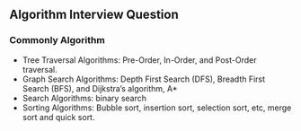 ## Algorithm Interview Question

### Commonly Algorithm
* Tree Traversal Algorithms: Pre-Order, In-Order, and Post-Order traversal.
* Graph Search Algorithms: Depth First Search (DFS), Breadth First Search (BFS), and Dijkstra’s algorithm, A* 
* Search Algorithms: binary search
* Sorting Algorithms: Bubble sort, insertion sort, selection sort, etc, merge sort and quick sort.


